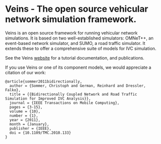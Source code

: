 # Veins - The open source vehicular network simulation framework.

Veins is an open source framework for running vehicular network simulations.
It is based on two well-established simulators: OMNeT++, an event-based network simulator, and SUMO, a road traffic simulator.
It extends these to offer a comprehensive suite of models for IVC simulation.

See the Veins <a href="http://veins.car2x.org/">website</a> for a tutorial documentation, and publications.

If you use Veins or one of its component models, we would appreciate a citation of our work:

```
@article{sommer2011bidirectionally,
  author = {Sommer, Christoph and German, Reinhard and Dressler, Falko},
  title = {{Bidirectionally Coupled Network and Road Traffic Simulation for Improved IVC Analysis}},
  journal = {IEEE Transactions on Mobile Computing},
  pages = {3-15},
  volume = {10},
  number = {1},
  year = {2011},
  month = {January},
  publisher = {IEEE},
  doi = {10.1109/TMC.2010.133}
}
```
